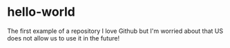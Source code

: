 # hello-world
The first example of a repository
I love Github but I'm worried about that US does not allow us to use it in the future!
